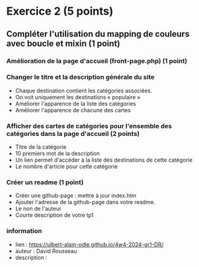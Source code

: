 # Exercice 2 (5 points)
## Compléter l'utilisation du mapping de couleurs avec boucle et mixin (1 point)

### Amélioration de la page d'accueil (front-page.php) (1 point)

### Changer le titre et la description générale du site
- Chaque destination contient les catégories associées.
- On voit uniquement les destinations « populaire »
- Améliorer l'apparence de la liste des catégories
- Améliorer l'apparence de chacune des cartes

### Afficher des cartes de catégories pour l'ensemble des catégories dans la page d'accueil (2 points)

- Titre de la catégorie
- 10 premiers mot de la description
- Un lien permet d'accéder à la liste des destinations de cette catégorie
- Le nombre d'article pour cette catégorie

### Créer un readme (1 point)

- Créer une github-page : mettre à jour index.htm
- Ajouter l'adresse de la github-page dans votre readme.
- Le non de l'auteur
- Courte description de votre tp1

### information

- lien : https://ulbert-alain-odle.github.io/4w4-2024-gr1-DR/ 
- auteur : David Rousseau
- description : 